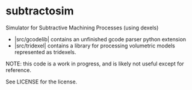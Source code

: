 # subtractosim
Simulator for Subtractive Machining Processes (using dexels)

* |src/gcodelib| contains an unfinished gcode parser python extension
* |src/tridexel| contains a library for processing volumetric models represented as tridexels.

NOTE: this code is a work in progress, and is likely not useful except for reference.

See LICENSE for the license.